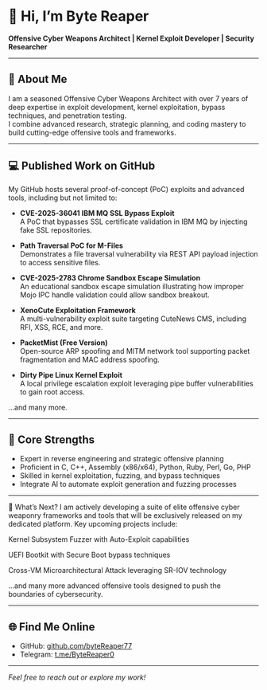 # 👋 Hi, I’m Byte Reaper

**Offensive Cyber Weapons Architect | Kernel Exploit Developer | Security Researcher**

---

## 🎯 About Me  
I am a seasoned Offensive Cyber Weapons Architect with over 7 years of deep expertise in exploit development, kernel exploitation, bypass techniques, and penetration testing.  
I combine advanced research, strategic planning, and coding mastery to build cutting-edge offensive tools and frameworks.

---

## 💻 Published Work on GitHub  
My GitHub hosts several proof-of-concept (PoC) exploits and advanced tools, including but not limited to:

- **CVE-2025-36041 IBM MQ SSL Bypass Exploit**  
  A PoC that bypasses SSL certificate validation in IBM MQ by injecting fake SSL repositories.

- **Path Traversal PoC for M-Files**  
  Demonstrates a file traversal vulnerability via REST API payload injection to access sensitive files.

- **CVE-2025-2783 Chrome Sandbox Escape Simulation**  
  An educational sandbox escape simulation illustrating how improper Mojo IPC handle validation could allow sandbox breakout.

- **XenoCute Exploitation Framework**  
  A multi-vulnerability exploit suite targeting CuteNews CMS, including RFI, XSS, RCE, and more.

- **PacketMist (Free Version)**  
  Open-source ARP spoofing and MITM network tool supporting packet fragmentation and MAC address spoofing.

- **Dirty Pipe Linux Kernel Exploit**  
  A local privilege escalation exploit leveraging pipe buffer vulnerabilities to gain root access.

…and many more.

---

## 🧠 Core Strengths  
- Expert in reverse engineering and strategic offensive planning  
- Proficient in C, C++, Assembly (x86/x64), Python, Ruby, Perl, Go, PHP  
- Skilled in kernel exploitation, fuzzing, and bypass techniques  
- Integrate AI to automate exploit generation and fuzzing processes  
---

🚀 What’s Next?
I am actively developing a suite of elite offensive cyber weaponry frameworks and tools that will be exclusively released on my dedicated platform. Key upcoming projects include:

Kernel Subsystem Fuzzer with Auto-Exploit capabilities

UEFI Bootkit with Secure Boot bypass techniques

Cross-VM Microarchitectural Attack leveraging SR-IOV technology

...and many more advanced offensive tools designed to push the boundaries of cybersecurity.


---

## 🌐 Find Me Online  
- GitHub: [github.com/byteReaper77](https://github.com/byteReaper77)  
- Telegram: [t.me/ByteReaper0](https://t.me/ByteReaper0)  

---

*Feel free to reach out or explore my work!*
